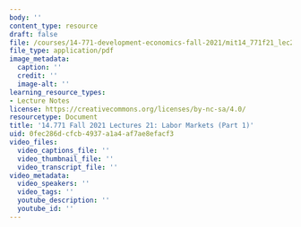 ```yaml
---
body: ''
content_type: resource
draft: false
file: /courses/14-771-development-economics-fall-2021/mit14_771f21_lec21_labor.pdf
file_type: application/pdf
image_metadata:
  caption: ''
  credit: ''
  image-alt: ''
learning_resource_types:
- Lecture Notes
license: https://creativecommons.org/licenses/by-nc-sa/4.0/
resourcetype: Document
title: '14.771 Fall 2021 Lectures 21: Labor Markets (Part 1)'
uid: 0fec286d-cfcb-4937-a1a4-af7ae8efacf3
video_files:
  video_captions_file: ''
  video_thumbnail_file: ''
  video_transcript_file: ''
video_metadata:
  video_speakers: ''
  video_tags: ''
  youtube_description: ''
  youtube_id: ''
---
```

